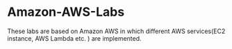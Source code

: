 # Amazon-AWS-Labs
These labs are based on Amazon AWS in which different AWS services(EC2 instance, AWS Lambda etc. ) are implemented.
